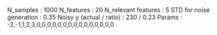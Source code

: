 N_samples                     : 1000
N_features                    : 20
N_relevant features           : 5
STD for noise generation      : 0.35
Noisy y (actual / ratio)      : 230 / 0.23
Params                        : -2,-1,1,2,3,0,0,0,0,0,0,0,0,0,0,0,0,0,0,0
